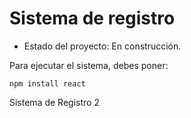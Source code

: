 <h1>Sistema de registro</h1>

- Estado del proyecto: En construcción.

Para ejecutar el sistema, debes poner: 

```npm install react```     

Sistema de Registro 2
